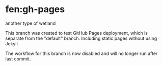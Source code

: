 # fen:gh-pages
another type of wetland

This branch was created to test GitHub Pages deployment,
which is separate from the "default" branch. Including
static pages without using Jekyll.

The workflow for this branch is now disabled and
will no longer run after last commit.
